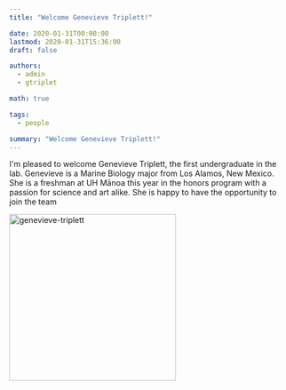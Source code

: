 ```yaml
---
title: "Welcome Genevieve Triplett!"

date: 2020-01-31T00:00:00
lastmod: 2020-01-31T15:36:00
draft: false

authors:
  - admin
  - gtriplet

math: true

tags: 
  - people

summary: "Welcome Genevieve Triplett!"
---
```


I'm pleased to welcome Genevieve Triplett, the first undergraduate in the lab. Genevieve is a Marine Biology major from Los Alamos, New Mexico. She is a freshman at UH Mānoa this year in the honors program with a passion for science and art alike. She is happy to have the opportunity to join the team

<img alt = 'genevieve-triplett' width='300' src='/img/genevieve-triplett.jpg' ALIGN = 'center'/>
